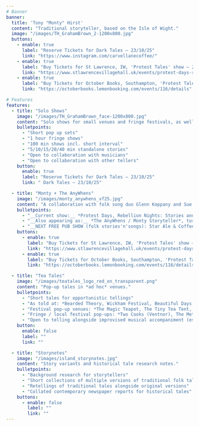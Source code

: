 ```yaml
---
# Banner
banner:
  title: 'Tony "Monty" Hirst'
  content: "Traditional storyteller, based on the Isle of Wight."
  image: "/images/TH_GrahamBrown_2-1200x800.jpg"
  buttons:
    - enable: true
      label: "Reserve Tickets for Dark Tales — 23/10/25"
      link: "https://www.instagram.com/carvellanecoffee/"
    - enable: true
      label: "Buy Tickets for St Lawrence, IW, 'Protest Tales' show — 22/11/25"
      link: "https://www.stlawrencevillagehall.uk/events/protest-days-rebellion-nights"
    - enable: true
      label: "Buy Tickets for October Books, Southampton, 'Protest Tales' show — 04/12/25"
      link: "https://octoberbooks.lemonbooking.com/events/116/details"

# Features
features:
  - title: "Solo Shows"
    image: "/images/TH_GrahamBrown_face-1200x800.jpg"
    content: "Solo shows for small venues and fringe festivals, as well as informal and short sets for community events, fundraisers, and beer and cider festivals."
    bulletpoints:
      - "Short pop up sets"
      - "1 hour fringe shows"
      - "100 min shows incl. short interval"
      - "5/10/15/20/40 min standalone stories"
      - "Open to collaboration with musicians"
      - "Open to collaboration with other tellers"
    button:
      enable: true
      label: "Reserve Tickets for Dark Tales — 23/10/25"
      link: " Dark Tales — 23/10/25"

  - title: "Monty + The AnyWhens"
    image: "/images/monty_anywhens_vf25.jpg"
    content: "A collaboration with folk song duo Glenn Koppany and Sue Cain (*The AnyWhens*)"
    bulletpoints:
      - "__Current show:__ *Protest Days, Rebellion Nights: Stories and Songs of the Luddites*"
      - "__Also appearing as:__ *The AnyWhens / Monty Storyteller*, turn taking 10-15 minute sets of folk songs and traditional folk tales"
      - "__NEXT FREE PUB SHOW (folk stories'n'songs): Star Ale & Coffee House, Ryde, Saturday, November 1st, 2025"
    buttons:
      - enable: true
        label: "Buy Tickets for St Lawrence, IW, 'Protest Tales' show — 22/11/25"
        link: "https://www.stlawrencevillagehall.uk/events/protest-days-rebellion-nights"
      - enable: true
        label: "Buy Tickets for October Books, Southampton, 'Protest Tales' show — 04/12/25"
        link: "https://octoberbooks.lemonbooking.com/events/116/details"

  - title: "Tea Tales"
    image: "/images/teatales_logo_red_on_transparent.png"
    content: "Pop-up tales in *ad hoc* venues."
    bulletpoints:
      - "Short tales for opportunistic tellings"
      - "As told at: *Bearded Theory, Wickham Festival, Beautiful Days, Ventnor Fringe*"
      - "Festival pop-up venues: *The Magic Teapot, The Tiny Tea Tent, The Something Else Tea Tent*"
      - "Fringe / local festival pop-ups: *Two Cooks (Ventnor), The Met (Ventnor)*"
      - "Open to telling alongside improvised musical accompaniment (esp. guitar, fiddle/violin, piano)"
    button:
      enable: false
      label: ""
      link: ""

  - title: "Storynotes"
    image: "/images/island_storynotes.jpg"
    content: "Story variants and historical tale research notes."
    bulletpoints:
      - "Background research for storytellers"
      - "Short collections of multiple versions of traditional folk tales"
      - "Retellings of traditional tales alongside original versions"
      - "Collated contemporary newspaper reports for historical tales"
    buttons:
      - enable: false
        label: ""
        link: ""
---
```

